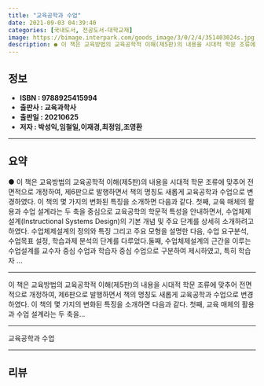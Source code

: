 ```yaml
---
title: "교육공학과 수업"
date: 2021-09-03 04:39:40
categories: [국내도서, 전공도서-대학교재]
image: https://bimage.interpark.com/goods_image/3/0/2/4/351403024s.jpg
description: ● 이 책은 교육방법의 교육공학적 이해(제5판)의 내용을 시대적 학문 조류에 맞추어 전면적으로 개정하여, 제6판으로 발행하면서 책의 명칭도 새롭게 교육공학과 수업으로 변경하였다. 이 책의 몇 가지의 변화된 특징을 소개하면 다음과 같다. 첫째, 교육 매체의 활용과 수업 설계라는 두 축을
---
```


## **정보**

- **ISBN : 9788925415994**
- **출판사 : 교육과학사**
- **출판일 : 20210625**
- **저자 : 박성익,임철일,이재경,최정임,조영환**

------



## **요약**

●  이 책은 교육방법의 교육공학적 이해(제5판)의 내용을 시대적 학문 조류에 맞추어 전면적으로 개정하여, 제6판으로 발행하면서 책의 명칭도 새롭게 교육공학과 수업으로 변경하였다. 이 책의 몇 가지의 변화된 특징을 소개하면 다음과 같다. 첫째, 교육 매체의 활용과 수업 설계라는 두 축을 중심으로 교육공학의 학문적 특성을 안내하면서, 수업체제설계(Instructional Systems Design)의 기본 개념 및 주요 단계를 상세히 소개하려고 하였다. 수업체제설계의 정의와 특징 그리고 주요 모형을 설명한 다음, 수업 요구분석, 수업목표 설정, 학습과제 분석의 단계를 다루었다.둘째, 수업체제설계의 근간을 이루는 수업설계를 교수자 중심 수업과 학습자 중심 수업으로 구분하여 제시하였고, 특히 학습자 ...

------

이 책은 교육방법의 교육공학적 이해(제5판)의 내용을 시대적 학문 조류에 맞추어 전면적으로 개정하여, 제6판으로 발행하면서 책의 명칭도 새롭게 교육공학과 수업으로 변경하였다. 이 책의 몇 가지의 변화된 특징을 소개하면 다음과 같다. 첫째, 교육 매체의 활용과 수업 설계라는 두 축을... 

------


교육공학과 수업 

------


## **리뷰** 

